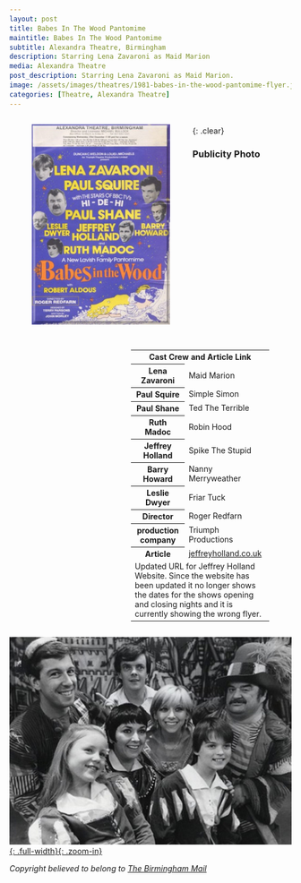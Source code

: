 ```yaml
---
layout: post
title: Babes In The Wood Pantomime
maintitle: Babes In The Wood Pantomime
subtitle: Alexandra Theatre, Birmingham
description: Starring Lena Zavaroni as Maid Marion
media: Alexandra Theatre
post_description: Starring Lena Zavaroni as Maid Marion.
image: /assets/images/theatres/1981-babes-in-the-wood-pantomime-flyer.jpg
categories: [Theatre, Alexandra Theatre]
---
```


<figure class="fig1">
<img src="/assets/images/theatres/1981-babes-in-the-wood-pantomime-flyer.jpg" class="full-width">
</figure>

<figure class="fig2">
<figcaption>
<table style="width:100%;">
<tr><th colspan="2" style="text-align:center;" class="h3">Cast Crew and Article Link</th></tr>
<tr><th>Lena Zavaroni</th><td>Maid Marion</td></tr>
<tr><th>Paul Squire</th><td>Simple Simon</td></tr>
<tr><th>Paul Shane</th><td>Ted The Terrible</td></tr>
<tr><th>Ruth Madoc</th><td>Robin Hood</td></tr>
<tr><th>Jeffrey Holland</th><td>Spike The Stupid</td></tr>
<tr><th>Barry Howard</th><td>Nanny Merryweather</td></tr>
<tr><th>Leslie Dwyer</th><td>Friar Tuck</td></tr>
<tr><th>Director</th><td>Roger Redfarn</td></tr>
<tr><th>production company</th><td>Triumph Productions</td></tr>
<tr><th>Article</th><td><a href="https://www.jeffreyholland.co.uk/babes-in-the-woods-1981">jeffreyholland.co.uk</a></td></tr>
<tr><td colspan="2">Updated URL for Jeffrey Holland Website. Since the website has been updated it no longer shows the dates for the shows opening and closing nights and it is currently showing the wrong flyer.</td></tr>
</table>
</figcaption>
</figure>

<br />{: .clear}

### Publicity Photo
[![](/assets/images/theatres/1981-babes-in-the-wood-pantomime.jpg){: .full-width}{: .zoom-in}](/assets/images/theatres/1981-babes-in-the-wood-pantomime.jpg)

<cite>Copyright believed to belong to [The Birmingham Mail](https://www.birminghammail.co.uk/news/nostalgia/gallery/christmas-pantomime-198136)</cite>

<style>
.dt-published {display: none;}
.post-meta:after {content: "Commencing 23rd Dec 1981";}

.fig1 {float:left; width:49%;}
figcaption {float:left; width:100%;}

.fig2 {float:right; width:49%;}
figcaption {float:right; width:100%;}

@media only screen and (max-width: 700px) {
.fig1, .fig2 {float:left; width:100%;}
figcaption {float:left; width:100%; margin-bottom: 10px;}
}
</style>

